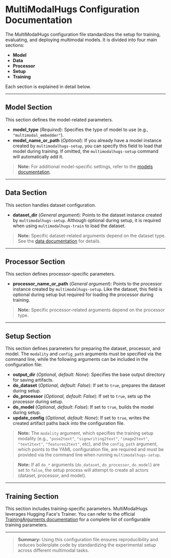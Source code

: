 # MultiModalHugs Configuration Documentation

The MultiModalHugs configuration file standardizes the setup for training, evaluating, and deploying multimodal models. It is divided into four main sections:

- **Model**
- **Data**
- **Processor**
- **Setup**
- **Training**

Each section is explained in detail below.

---

## Model Section

This section defines the model-related parameters.

- **model_type** (*Required*): Specifies the type of model to use (e.g., `"multimodal_embedder"`).
- **model_name_or_path** (*Optional*): If you already have a model instance created by `multimodalhugs-setup`, you can specify this field to load that model during training. If omitted, the `multimodalhugs-setup` command will automatically add it.

> **Note:** For additional model-specific settings, refer to the <a href="/docs/models/">models documentation</a>.
---

## Data Section

This section handles dataset configuration.

- **dataset_dir** (*General argument*): Points to the dataset instance created by `multimodalhugs-setup`. Although optional during setup, it is required when using `multimodalhugs-train` to load the dataset.

> **Note:** Specific dataset-related arguments depend on the dataset type. See the <a href="/docs/data/">data documentation</a> for details.

---

## Processor Section

This section defines processor-specific parameters.

- **processor_name_or_path** (*General argument*): Points to the processor instance created by `multimodalhugs-setup`. Like the dataset, this field is optional during setup but required for loading the processor during training.
> **Note:** Specific processor-related arguments depend on the processor type. 

---

## Setup Section

This section defines parameters for preparing the dataset, processor, and model. The `modality` and `config_path` arguments must be specified via the command line, while the following arguments can be included in the configuration file:

- **output_dir** (*Optional, default: None*): Specifies the base output directory for saving artifacts.
- **do_dataset** (*Optional, default: False*): If set to `true`, prepares the dataset during setup.
- **do_processor** (*Optional, default: False*): If set to `true`, sets up the processor during setup.
- **do_model** (*Optional, default: False*): If set to `true`, builds the model during setup.
- **update_config** (*Optional, default: None*): If set to `true`, writes the created artifact paths back into the configuration file.

> **Note:** The `modality` argument, which specifies the training setup modality (e.g., `"pose2text"`, `"signwriting2text"`, `"image2text"`, `"text2text"`, `"features2text"`, etc), and the `config_path` argument, which points to the YAML configuration file, are required and must be provided via the command line when running `multimodalhugs-setup`.

> **Note:** If all `do_*` arguments (`do_dataset`, `do_processor`, `do_model`) are set to `false`, the setup process will attempt to create all actors (dataset, processor, and model).

---

## Training Section

This section includes training-specific parameters. MultiModalHugs leverages Hugging Face's Trainer. You can refer to the official <a href="https://huggingface.co/docs/transformers/v4.49.0/en/main_classes/trainer#transformers.TrainingArguments">TrainingArguments documentation</a> for a complete list of configurable training parameters.

---

> **Summary:** Using this configuration file ensures reproducibility and reduces boilerplate code by standardizing the experimental setup across different multimodal tasks.


